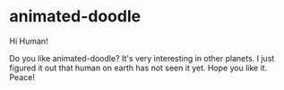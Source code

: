 # animated-doodle

Hi Human!

Do you like animated-doodle? It's very interesting in other planets. I just figured it out that human on earth has not seen it yet. Hope you like it. Peace!
